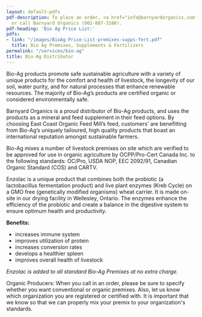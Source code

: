 ```yaml
---
layout: default-pdfs
pdf-description: To place an order, <a href="info@barnyardorganics.com">email</a>
  or call Barnyard Organics (902-887-3188).
pdf-heading: 'Bio Ag Price List:'
pdfs:
- link: "/images/BioAg-Price-List-premixes-supps-fert.pdf"
  title: Bio Ag Premixes, Supplements & Fertilizers
permalink: "/services/bio-ag"
title: Bio-Ag Distributor
---
```



Bio-Ag products promote safe sustainable agriculture with a variety of unique products for the comfort and health of livestock, the longevity of our soil, water purity, and for natural processes that enhance renewable resources.  The majority of Bio-Ag’s products are certified organic or considered environmentally safe.

<div><p>Barnyard Organics is a proud distributor of Bio-Ag products, and uses the products as a mineral and feed supplement in their feed options.  By choosing East Coast Organic Feed Mill’s feed, customers’ are benefitting from Bio-Ag’s uniquely tailoured, high quality products that boast an international reputation amongst sustainable farmers.</p><p>Bio-Ag mixes a number of livestock premixes on site which are verified to be approved for use in organic agriculture by OCPP/Pro-Cert Canada Inc. to the following standards: OC/Pro, USDA NOP, EEC 2092/91, Canadian Organic Standard (COS) and CARTV.</p><p>Enzolac is a unique product that combines both the probiotic (a lactobacillus fermentation product) and live plant enzymes (Kreb Cycle) on a GMO free (genetically modified organisms) wheat carrier. It is made on-site in our drying facility in Wellesley, Ontario. The enzymes enhance the efficiency of the probiotic and create a balance in the digestive system to ensure optimum health and productivity.</p><p><b>Benefits:</b></p><p></p><ul><li>increases immune system<br></li><li>improves utilization of protein<br></li><li>increases conversion rates<br></li><li>develops a healthier spleen<br></li><li>improves overall health of livestock<br></li></ul><p></p><p><i>Enzolac is added to all standard Bio-Ag Premixes at no extra charge.</i></p><p>Organic Producers:  When you call in an order, please be sure to specify whether you want conventional or organic premixes. Also, let us know which organization you are registered or certified with. It is important that we know so that we can properly mix your premix to your organization's standards.</p></div>
